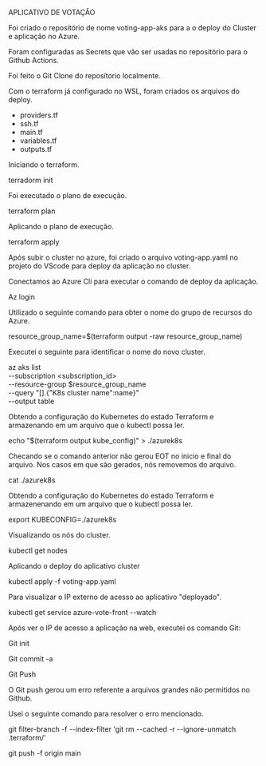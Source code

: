 APLICATIVO DE VOTAÇÂO

Foi criado o repositório de nome voting-app-aks para a o deploy do Cluster e aplicação no Azure.

Foram configuradas as Secrets que vão ser usadas no repositório para o Github Actions.

Foi feito o Git Clone do reposítorio localmente.

Com o terraform já configurado no WSL, foram criados os arquivos do deploy.

- providers.tf
- ssh.tf
- main.tf
- variables.tf
- outputs.tf

Iniciando o terraform.

terradorm init

Foi executado o plano de execução.

terraform plan

Aplicando o plano de execução.

terraform apply 

Após subir o cluster no azure, foi criado o arquivo voting-app.yaml no projeto do VScode para deploy da aplicação no cluster.

Conectamos ao Azure Cli para executar o comando de deploy da aplicação.

Az login

Utilizado o seguinte comando para obter o nome do grupo de recursos do Azure.

resource_group_name=$(terraform output -raw resource_group_name)

Executei o seguinte para identificar o nome do novo cluster.

az aks list \
  --subscription <subscription_id> \
  --resource-group $resource_group_name \
  --query "[].{\"K8s cluster name\":name}" \
  --output table

Obtendo a configuração do Kubernetes do estado Terraform e armazenando em um arquivo que o kubectl possa ler.

echo "$(terraform output kube_config)" > ./azurek8s

Checando se o comando anterior não gerou EOT no inicio e final do arquivo. Nos casos em que são gerados, nós removemos do arquivo.

cat ./azurek8s

Obtendo a configuração do Kubernetes do estado Terraform e armazenenando em um arquivo que o kubectl possa ler.

export KUBECONFIG=./azurek8s

Visualizando os nós do cluster.

kubectl get nodes

Aplicando o deploy do aplicativo cluster

kubectl apply -f voting-app.yaml

Para visualizar o IP externo de acesso ao aplicativo "deployado".

kubectl get service azure-vote-front --watch

Após ver o IP de acesso a aplicação na web, executei os comando Git:

Git init

Git commit -a

Git Push

O Git push gerou um erro referente a arquivos grandes não permitidos no Github. 

Usei o seguinte comando para resolver o erro mencionado.

git filter-branch -f --index-filter 'git rm --cached -r --ignore-unmatch .terraform/'

git push -f origin main